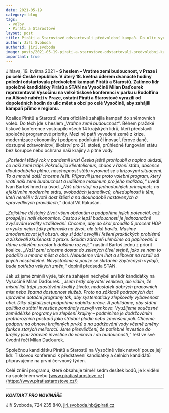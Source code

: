 ```yaml
---
date: 2021-05-19
category: blog
tags:
 - volby
 - Piráti a Starostové
layout: post
title: Piráti a Starostové odstartovali předvolební kampaň. Do ulic vyrazila i Vysočina
author: Jiří Svoboda
authorId: jiri.svoboda
image: posts/2021-05-19-pirati-a-starostove-odstartovali-predvolebni-kampan.jpg
important: true
---
```


Jihlava, 19. května 2021 - **S heslem – Vraťme zemi budoucnost, v Praze i po celé České republice. V úterý 18. května úderem dvanácté hodiny polední odstartovala předvolební kampaň Pirátů a Starostů. Zatímco lídr společné kandidátky Pirátů a STAN na Vysočině Milan Daďourek reprezentoval Vysočinu na velké tiskové konferenci v parku u Rudolfina na Alšově nábřeží v Praze, ostatní Piráti a Starostové vyrazili od dopoledních hodin do ulic měst a obcí po celé Vysočině, aby zahájili kampaň přímo v regionu.**

Koalice Pirátů a Starostů včera oficiálně zahájila kampaň do sněmovních voleb. Do těch jde s heslem *„Vraťme zemi budoucnost“*. Během pražské tiskové konference vystoupilo všech 14 krajských lídrů, kteří představili společné programové priority. Mezi ně patří vyvedení země z krize, modernizace ekonomiky i podpora podnikání či inovací, férové daně, dostupné zdravotnictví, školství pro 21. století, průhledné fungování státu bez korupce nebo ochrana naší krajiny a pitné vody.

*„Poslední těžký rok v pandemii krizi Česka ještě prohloubil a naplno ukázal, co naši zemi trápí. Pokračující klientelismus, chaos v řízení státu, absence dlouhodobého plánu, neschopnost státu vyrovnat se s krizovými situacemi. To a mnohé další chceme řešit. Připravili jsme proto volební program, který vrátí naši zemi budoucnost a uděláme maximum pro jeho realizaci,“* uvedl Ivan Bartoš hned na úvod. *„Náš plán stojí na jednoduchých principech, na efektivním moderním státu, svobodách jednotlivců, ohleduplnosti k těm, kteří neměli v životě dost štěstí a na dlouhodobě nastavených a spravedlivých pravidlech,“* dodal Vít Rakušan. 

*„Zajistíme důstojný život všem občanům a podpoříme jejich potenciál, což prospěje i naší ekonomice. Cestou k lepší budoucnosti je jednoznačně zvyšování kvality vzdělávání. Chceme, aby do škol proudilo 5 procent HDP a výuka nejen žáky připravila na život, ale také bavila. Musíme zmodernizovat její obsah, aby si žáci osvojili i řešení praktických problémů a získávali zkušenosti z praxe. Školám zároveň ulehčíme od papírování a dáme učitelům prostor k dalšímu rozvoji,“* nastínil Bartoš jednu z priorit koalice. *„Naši zemi chceme dostat do zelených čísel stejně, jako se nám to podařilo u mnoha měst a obcí. Nebudeme vám lhát a slibovat na rozdíl od jiných nesplnitelné. Nevystačíme si pouze se škrtáním zbytečných výdajů, bude potřeba velkých změn,“* doplnil předseda STAN.

Jak už jsme zmínili výše, tak na zahájení nechyběl ani lídr kandidátky na Vysočině Milan Daďourek. *„Jsem hrdý obyvatel venkova, ale vidím, že místní lidi trápí zaostávání kvality života, nedostatek dobrých pracovních míst nebo špatná dostupnost služeb. Proto na základě podrobných dat upravíme dotační programy tak, aby systematicky zlepšovaly vybavenost obcí. Díky digitalizaci podpoříme nabídku práce. A pohlídáme, aby státní politika a státní investice pomáhaly rozvoji venkova. Využijeme současné zemědělské programy ke zlepšení krajiny – podmíníme je dodržováním protrierozních postupů jako střídání plodin nebo zmenšení polí. Chceme podporu na obnovu krajinných prvků a na zadržování vody včetně změny funkce starých meliorací. Jsme přesvědčení, že potřebné investice do krajiny jsou zároveň investice do venkova i do budoucnosti,“* řekl ve své úvodní řeči Milan Daďourek.

Společnou kandidátku Pirátů a Starostů na Vysočině však netvoří pouze její lídr. Tiskovou konferenci k představení kandidátky a čelních kandidátů připravujeme na první červnový týden.

Celé znění programu, které obsahuje téměř sedm desítek bodů, je k vidění na společném webu [www.piratiastarostove.cz](https://www.piratiastarostove.cz/)

---

***KONTAKT PRO NOVINÁŘE*** 

Jiří Svoboda, 724 235 840, <jiri.svoboda.hb@pirati.cz>

